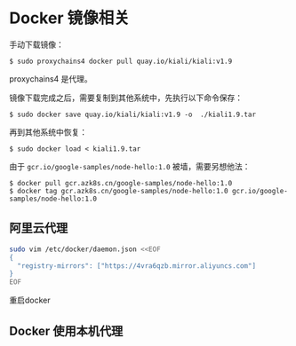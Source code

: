 # Docker 镜像相关

手动下载镜像：

```
$ sudo proxychains4 docker pull quay.io/kiali/kiali:v1.9
```

proxychains4 是代理。

镜像下载完成之后，需要复制到其他系统中，先执行以下命令保存：

```
$ sudo docker save quay.io/kiali/kiali:v1.9 -o  ./kiali1.9.tar
```

再到其他系统中恢复：

```
$ sudo docker load < kiali1.9.tar
```

由于 `gcr.io/google-samples/node-hello:1.0` 被墙，需要另想他法：

```
$ docker pull gcr.azk8s.cn/google-samples/node-hello:1.0
$ docker tag gcr.azk8s.cn/google-samples/node-hello:1.0 gcr.io/google-samples/node-hello:1.0
```



## 阿里云代理

```bash
sudo vim /etc/docker/daemon.json <<EOF
{
  "registry-mirrors": ["https://4vra6qzb.mirror.aliyuncs.com"]
}
EOF
```

重启docker



## Docker 使用本机代理

